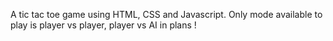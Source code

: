 A tic tac toe game using HTML, CSS and Javascript. Only mode available to play is player vs player, player vs AI in plans !
